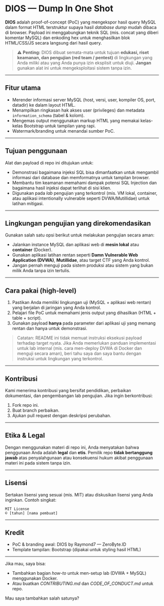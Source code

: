 # DIOS — Dump In One Shot

**DIOS** adalah proof-of-concept (PoC) yang mengekspor hasil query MySQL dalam format HTML terstruktur supaya hasil *database dump* mudah dibaca di browser. Payload ini menggabungkan teknik SQL (mis. concat yang diberi komentar MySQL) dan enkoding hex untuk menghasilkan blok HTML/CSS/JS secara langsung dari hasil query.

> ⚠️ **Penting:** DIOS dibuat semata-mata untuk tujuan **edukasi, riset keamanan, dan pengujian (red team / pentest)** di lingkungan yang Anda miliki atau yang Anda punya izin eksplisit untuk diuji. **Jangan** gunakan alat ini untuk mengeksploitasi sistem tanpa izin.

---

## Fitur utama
- Merender informasi server MySQL (host, versi, user, kompiler OS, port, datadir) ke dalam layout HTML.
- Menampilkan ringkasan hak akses user (privileges) dan metadata `information_schema` (tabel & kolom).
- Mengemas output menggunakan markup HTML yang memakai kelas-kelas Bootstrap untuk tampilan yang rapi.
- Watermark/branding untuk menandai sumber PoC.

---

## Tujuan penggunaan
Alat dan payload di repo ini ditujukan untuk:
- Demonstrasi bagaimana injeksi SQL bisa dimanfaatkan untuk mengambil informasi dari database dan memformatnya untuk tampilan browser.
- Membantu tim keamanan memahami dampak potensi SQL Injection dan bagaimana hasil injeksi dapat terlihat di sisi klien.
- Digunakan pada *lab* pengujian yang terkontrol (mis. VM lokal, container, atau aplikasi intentionally vulnerable seperti DVWA/Mutillidae) untuk latihan mitigasi.

---

## Lingkungan pengujian yang direkomendasikan
Gunakan salah satu opsi berikut untuk melakukan pengujian secara aman:
- Jalankan instance MySQL dan aplikasi web di **mesin lokal** atau **container** (Docker).
- Gunakan aplikasi latihan rentan seperti **Damn Vulnerable Web Application (DVWA)**, **Mutillidae**, atau target CTF yang Anda kontrol.
- Jangan pernah menguji pada sistem produksi atau sistem yang bukan milik Anda tanpa izin tertulis.

---

## Cara pakai (high-level)
1. Pastikan Anda memiliki lingkungan uji (MySQL + aplikasi web rentan) yang berjalan di jaringan yang Anda kontrol.
2. Pelajari file PoC untuk memahami jenis output yang dihasilkan (HTML + table + script).
3. Gunakan payload **hanya** pada parameter dari aplikasi uji yang memang rentan dan hanya untuk demonstrasi.

> Catatan: README ini tidak memuat instruksi eksekusi payload terhadap target nyata. Jika Anda memerlukan panduan implementasi untuk lab internal (mis. cara men-deploy DVWA di Docker dan menguji secara aman), beri tahu saya dan saya bantu dengan instruksi untuk lingkungan yang terkontrol.

---

## Kontribusi
Kami menerima kontribusi yang bersifat pendidikan, perbaikan dokumentasi, dan pengembangan lab pengujian. Jika ingin berkontribusi:
1. Fork repo ini.
2. Buat branch perbaikan.
3. Ajukan pull request dengan deskripsi perubahan.

---

## Etika & Legal
Dengan menggunakan materi di repo ini, Anda menyatakan bahwa penggunaan Anda adalah **legal** dan **etis**. Pemilik repo **tidak bertanggung jawab** atas penyalahgunaan atau konsekuensi hukum akibat penggunaan materi ini pada sistem tanpa izin.

---

## Lisensi
Sertakan lisensi yang sesuai (mis. MIT) atau diskusikan lisensi yang Anda inginkan. Contoh singkat:

```
MIT License
© [tahun] [nama pembuat]
```

---

## Kredit
- PoC & branding awal: DIOS by Raymond7 — ZeroByte.ID
- Template tampilan: Bootstrap (dipakai untuk styling hasil HTML)

---

Jika mau, saya bisa:
- Tambahkan bagian *how-to* untuk men-setup lab (DVWA + MySQL) menggunakan Docker.
- Atau buatkan *CONTRIBUTING.md* dan *CODE_OF_CONDUCT.md* untuk repo.

Mau saya tambahkan salah satunya?

